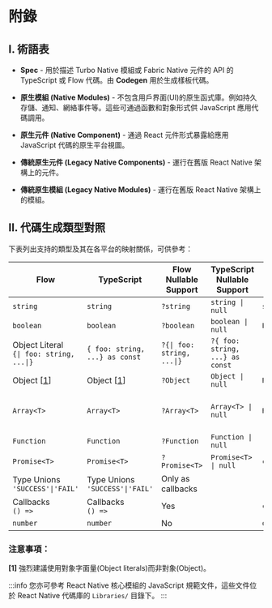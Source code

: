 # 附錄

## I. 術語表

- **Spec** - 用於描述 Turbo Native 模組或 Fabric Native 元件的 API 的 TypeScript 或 Flow 代碼。由 **Codegen** 用於生成樣板代碼。

- **原生模組 (Native Modules)** - 不包含用戶界面(UI)的原生函式庫。例如持久存儲、通知、網絡事件等。這些可通過函數和對象形式供 JavaScript 應用代碼調用。
- **原生元件 (Native Component)** - 通過 React 元件形式暴露給應用 JavaScript 代碼的原生平台視圖。

- **傳統原生元件 (Legacy Native Components)** - 運行在舊版 React Native 架構上的元件。
- **傳統原生模組 (Legacy Native Modules)** - 運行在舊版 React Native 架構上的模組。

## II. 代碼生成類型對照

下表列出支持的類型及其在各平台的映射關係，可供參考：

| Flow                                                                       | TypeScript                                          | Flow Nullable Support                                   | TypeScript Nullable Support                          | Android (Java)                       | iOS (ObjC)                                                     |
| -------------------------------------------------------------------------- | --------------------------------------------------- | ------------------------------------------------------- | ---------------------------------------------------- | ------------------------------------ | -------------------------------------------------------------- |
| `string`                                                                   | `string`                                            | `?string`                                               | <code>string &#124; null</code>                      | `string`                             | `NSString`                                                     |
| `boolean`                                                                  | `boolean`                                           | `?boolean`                                              | <code>boolean &#124; null</code>                     | `Boolean`                            | `NSNumber`                                                     |
| Object Literal<br /><code>&#123;&#124; foo: string, ...&#124;&#125;</code> | <code>&#123; foo: string, ...&#125; as const</code> | <code>?&#123;&#124; foo: string, ...&#124;&#125;</code> | <code>?&#123; foo: string, ...&#125; as const</code> | \-                                   | \-                                                             |
| Object [[1](#notes)]                                                       | Object [[1](#notes)]                                | `?Object`                                               | <code>Object &#124; null</code>                      | `ReadableMap`                        | `@` (untyped dictionary)                                       |
| <code>Array&lt;T&gt;</code>                                                | <code>Array&lt;T&gt;</code>                         | <code>?Array&lt;T&gt;</code>                            | <code>Array&lt;T&gt; &#124; null</code>              | `ReadableArray`                      | `NSArray` (or `RCTConvertVecToArray` when used inside objects) |
| `Function`                                                                 | `Function`                                          | `?Function`                                             | <code>Function &#124; null</code>                    | \-                                   | \-                                                             |
| <code>Promise&lt;T&gt;</code>                                              | <code>Promise&lt;T&gt;</code>                       | <code>?Promise&lt;T&gt;</code>                          | <code>Promise&lt;T&gt; &#124; null</code>            | `com.facebook.react.bridge.Promise`  | `RCTPromiseResolve` and `RCTPromiseRejectBlock`                |
| Type Unions<br /><code>'SUCCESS'&#124;'FAIL'</code>                        | Type Unions<br /><code>'SUCCESS'&#124;'FAIL'</code> | Only as callbacks                                       |                                                      | \-                                   | \-                                                             |
| Callbacks<br />`() =>`                                                     | Callbacks<br />`() =>`                              | Yes                                                     |                                                      | `com.facebook.react.bridge.Callback` | `RCTResponseSenderBlock`                                       |
| `number`                                                                   | `number`                                            | No                                                      |                                                      | `double`                             | `NSNumber`                                                     |

### 注意事項：

<b>[1]</b> 強烈建議使用對象字面量(Object literals)而非對象(Object)。

:::info
您亦可參考 React Native 核心模組的 JavaScript 規範文件，這些文件位於 React Native 代碼庫的 `Libraries/` 目錄下。
:::